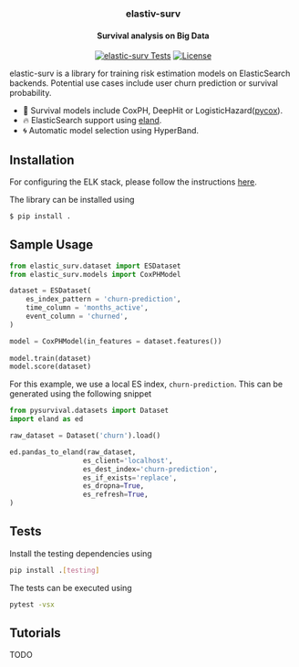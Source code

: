 <h3 align="center">
  elastiv-surv
</h3>

<h4 align="center">
  Survival analysis on Big Data
</h4>


<div align="center">

[![elastic-surv Tests](https://github.com/bcebere/elastic-surv/actions/workflows/test.yml/badge.svg)](https://github.com/bcebere/elastic-surv/actions/workflows/test.yml)
[![License](https://img.shields.io/badge/License-BSD%203--Clause-blue.svg)](https://github.com/bcebere/elastic-surv/blob/main/LICENSE)
  
</div>

 elastic-surv is a library for training risk estimation models on ElasticSearch backends. Potential use cases include user churn prediction or survival probability.
 
- :key: Survival models include CoxPH, DeepHit or LogisticHazard([pycox](https://github.com/havakv/pycox)).
- :fire: ElasticSearch support using [eland](https://github.com/elastic/eland).
- :cyclone: Automatic model selection using HyperBand.
 
## Installation

For configuring the ELK stack, please follow the instructions [here](https://www.elastic.co/guide/en/elasticsearch/reference/current/install-elasticsearch.html).

The library can be installed using
```bash
$ pip install .
```

## Sample Usage

```python
from elastic_surv.dataset import ESDataset
from elastic_surv.models import CoxPHModel

dataset = ESDataset(
    es_index_pattern = 'churn-prediction',
    time_column = 'months_active',
    event_column = 'churned',
)

model = CoxPHModel(in_features = dataset.features())
    
model.train(dataset)
model.score(dataset)
```
For this example, we use a local ES index, `churn-prediction`. This can be generated using the following snippet

```python
from pysurvival.datasets import Dataset
import eland as ed

raw_dataset = Dataset('churn').load() 

ed.pandas_to_eland(raw_dataset,
                  es_client='localhost',
                  es_dest_index='churn-prediction',
                  es_if_exists='replace',
                  es_dropna=True,
                  es_refresh=True,
) 
```
## Tests

Install the testing dependencies using
```bash
pip install .[testing]
```
The tests can be executed using
```bash
pytest -vsx
```

## Tutorials
TODO
